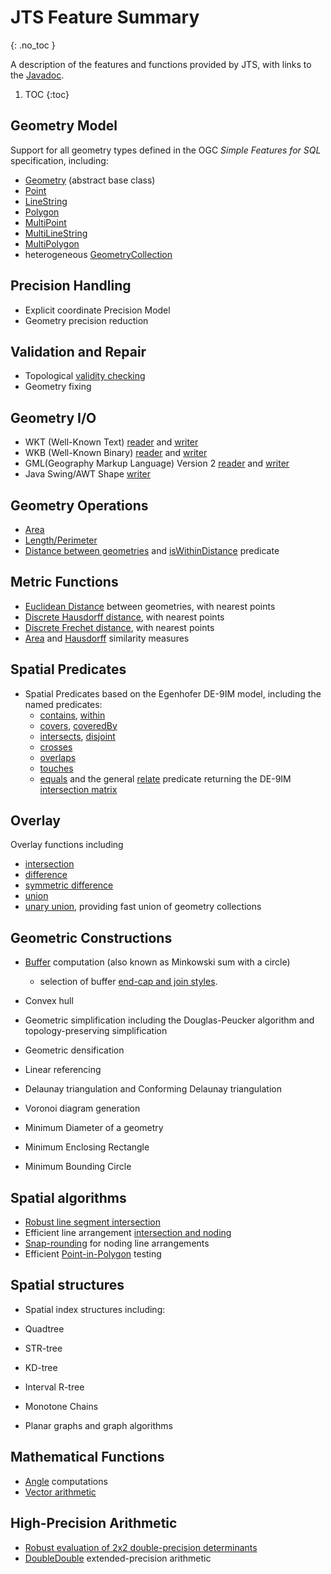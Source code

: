 # JTS Feature Summary
{: .no_toc }

A description of the features and functions provided by
JTS, with links to the
[Javadoc](https://locationtech.github.io/jts/javadoc/index.html).

1. TOC
{:toc}


## Geometry Model

Support for all geometry types defined in the OGC *Simple Features for SQL* specification,
including:

* [Geometry](https://locationtech.github.io/jts/javadoc/org/locationtech/jts/geom/Geometry.html) (abstract base class)
* [Point](https://locationtech.github.io/jts/javadoc/org/locationtech/jts/geom/Point.html)
* [LineString](https://locationtech.github.io/jts/javadoc/org/locationtech/jts/geom/LineString.html)
* [Polygon](https://locationtech.github.io/jts/javadoc/org/locationtech/jts/geom/Polygon.html)
* [MultiPoint](https://locationtech.github.io/jts/javadoc/org/locationtech/jts/geom/MultiPoint.html)
* [MultiLineString](https://locationtech.github.io/jts/javadoc/org/locationtech/jts/geom/MultiLineString.html)
* [MultiPolygon](https://locationtech.github.io/jts/javadoc/org/locationtech/jts/geom/MultiPolygon.html)
* heterogeneous [GeometryCollection](https://locationtech.github.io/jts/javadoc/org/locationtech/jts/geom/GeometryCollection.html)

## Precision Handling

* Explicit coordinate
[](https://locationtech.github.io/jts/javadoc/org/locationtech/jts/geom/PrecisionModel.html)Precision Model
* Geometry precision reduction

## Validation and Repair

* Topological [validity checking](https://locationtech.github.io/jts/javadoc/org/locationtech/jts/geom/Geometry.html#isValid())
* Geometry fixing

## Geometry I/O

* WKT (Well-Known Text)
  [reader](https://locationtech.github.io/jts/javadoc/org/locationtech/jts/io/WKTReader.html)
  and [writer](https://locationtech.github.io/jts/javadoc/org/locationtech/jts/io/WKTWriter.html)
* WKB (Well-Known Binary)
  [reader](https://locationtech.github.io/jts/javadoc/org/locationtech/jts/io/WKBReader.html)
  and [writer](https://locationtech.github.io/jts/javadoc/org/locationtech/jts/io/WKBWriter.html)
* GML(Geography Markup Language) Version 2
  [reader](https://locationtech.github.io/jts/javadoc/org/locationtech/jts/io/gml2/GMLReader.html)
  and [writer](https://locationtech.github.io/jts/javadoc/org/locationtech/jts/io/gml2/GMLWriter.html)
* Java Swing/AWT Shape [writer](https://locationtech.github.io/jts/javadoc/org/locationtech/jts/awt/package-summary.html)

## Geometry Operations

* [Area](https://locationtech.github.io/jts/javadoc/org/locationtech/jts/geom/Geometry.html#getArea())
* [Length/Perimeter](https://locationtech.github.io/jts/javadoc/org/locationtech/jts/geom/Geometry.html#getLength())
* [Distance between geometries](https://locationtech.github.io/jts/javadoc/org/locationtech/jts/geom/Geometry.html#distance(org.locationtech.jts.geom.Geometry))
and
[isWithinDistance](https://locationtech.github.io/jts/javadoc/org/locationtech/jts/geom/Geometry.html#isWithinDistance(org.locationtech.jts.geom.Geometry,%20double))
 predicate
 
## Metric Functions

* [Euclidean Distance](https://locationtech.github.io/jts/javadoc/org/locationtech/jts/operation/distance/DistanceOp.html) between geometries, with nearest points
* [Discrete Hausdorff distance](https://locationtech.github.io/jts/javadoc/org/locationtech/jts/algorithm/distance/DiscreteHausdorffDistance.html), with nearest points
* [Discrete Frechet distance](https://locationtech.github.io/jts/javadoc/org/locationtech/jts/algorithm/distance/DiscreteFrechetDistance.html), with nearest points
* [Area](https://locationtech.github.io/jts/javadoc/org/locationtech/jts/algorithm/match/AreaSimilarityMeasure.html) and
[Hausdorff](https://locationtech.github.io/jts/javadoc/org/locationtech/jts/algorithm/match/HausdorffSimilarityMeasure.html)
similarity measures

## Spatial Predicates

* Spatial Predicates based on the Egenhofer DE-9IM model, including the named predicates:
  * [contains](https://locationtech.github.io/jts/javadoc/org/locationtech/jts/geom/Geometry.html#contains(org.locationtech.jts.geom.Geometry)),
    [within](https://locationtech.github.io/jts/javadoc/org/locationtech/jts/geom/Geometry.html#within(org.locationtech.jts.geom.Geometry))
  * [covers](https://locationtech.github.io/jts/javadoc/org/locationtech/jts/geom/Geometry.html#covers(org.locationtech.jts.geom.Geometry)),
    [coveredBy](https://locationtech.github.io/jts/javadoc/org/locationtech/jts/geom/Geometry.html#coveredBy(org.locationtech.jts.geom.Geometry))
  * [intersects](https://locationtech.github.io/jts/javadoc/org/locationtech/jts/geom/Geometry.html#intersects(org.locationtech.jts.geom.Geometry)),
    [disjoint](https://locationtech.github.io/jts/javadoc/org/locationtech/jts/geom/Geometry.html#disjoint(org.locationtech.jts.geom.Geometry))
  * [crosses](https://locationtech.github.io/jts/javadoc/org/locationtech/jts/geom/Geometry.html#crosses(org.locationtech.jts.geom.Geometry))
  * [overlaps](https://locationtech.github.io/jts/javadoc/org/locationtech/jts/geom/Geometry.html#overlaps(org.locationtech.jts.geom.Geometry))
  * [touches](https://locationtech.github.io/jts/javadoc/org/locationtech/jts/geom/Geometry.html#touches(org.locationtech.jts.geom.Geometry))
  * [equals](https://locationtech.github.io/jts/javadoc/org/locationtech/jts/geom/Geometry.html#equals(org.locationtech.jts.geom.Geometry))
and the general
[relate](https://locationtech.github.io/jts/javadoc/org/locationtech/jts/geom/Geometry.html#relate(org.locationtech.jts.geom.Geometry))
 predicate returning the DE-9IM
[intersection matrix](https://locationtech.github.io/jts/javadoc/org/locationtech/jts/geom/IntersectionMatrix.html)

## Overlay

Overlay functions including

* [intersection](https://locationtech.github.io/jts/javadoc/org/locationtech/jts/geom/Geometry.html#intersection(org.locationtech.jts.geom.Geometry))
*  [difference](https://locationtech.github.io/jts/javadoc/org/locationtech/jts/geom/Geometry.html#difference(org.locationtech.jts.geom.Geometry))
* [symmetric difference](https://locationtech.github.io/jts/javadoc/org/locationtech/jts/geom/Geometry.html#symDifference(org.locationtech.jts.geom.Geometry))
* [union](https://locationtech.github.io/jts/javadoc/org/locationtech/jts/geom/Geometry.html#union(org.locationtech.jts.geom.Geometry))
* [unary union](https://locationtech.github.io/jts/javadoc/org/locationtech/jts/geom/Geometry.html#union()), providing fast union of geometry collections



## Geometric Constructions

* [Buffer](https://locationtech.github.io/jts/javadoc/org/locationtech/jts/geom/Geometry.html#buffer(double))
  computation (also known as Minkowski sum with a circle)
  * selection of buffer [end-cap and join styles](https://locationtech.github.io/jts/javadoc/org/locationtech/jts/geom/Geometry.html#buffer(double,%20int,%20int)).

* [](https://locationtech.github.io/jts/javadoc/org/locationtech/jts/geom/Geometry.html#convexHull())Convex hull
* [](https://locationtech.github.io/jts/javadoc/org/locationtech/jts/simplify/package-summary.html)Geometric simplification
including the
[](https://locationtech.github.io/jts/javadoc/org/locationtech/jts/simplify/DouglasPeuckerSimplifier.html)
Douglas-Peucker algorithm
and
[](https://locationtech.github.io/jts/javadoc/org/locationtech/jts/simplify/TopologyPreservingSimplifier.html)
topology-preserving simplification
* Geometric [](https://locationtech.github.io/jts/javadoc/org/locationtech/jts/densify/Densifier.html)densification
* [](https://locationtech.github.io/jts/javadoc/org/locationtech/jts/linearref/package-summary.html)Linear referencing
* [](https://locationtech.github.io/jts/javadoc/org/locationtech/jts/triangulate/DelaunayTriangulationBuilder.html)
Delaunay triangulation
and
[](https://locationtech.github.io/jts/javadoc/org/locationtech/jts/triangulate/ConformingDelaunayTriangulationBuilder.html)
Conforming Delaunay triangulation
* [](https://locationtech.github.io/jts/javadoc/org/locationtech/jts/triangulate/VoronoiDiagramBuilder.html)
Voronoi diagram generation
* [](https://locationtech.github.io/jts/javadoc/org/locationtech/jts/algorithm/MinimumDiameter.html)
Minimum Diameter
of a geometry
* [](https://locationtech.github.io/jts/javadoc/org/locationtech/jts/algorithm/MinimumDiameter.html#getMinimumRectangle())
Minimum Enclosing Rectangle
* [](https://locationtech.github.io/jts/javadoc/org/locationtech/jts/algorithm/MinimumBoundingCircle.html)
Minimum Bounding Circle


## Spatial algorithms

* [Robust line segment intersection](https://locationtech.github.io/jts/javadoc/org/locationtech/jts/algorithm/RobustLineIntersector.html)
* Efficient line arrangement
[intersection and noding](https://locationtech.github.io/jts/javadoc/org/locationtech/jts/noding/package-summary.html)
* [Snap-rounding](https://locationtech.github.io/jts/javadoc/org/locationtech/jts/noding/snapround/package-summary.html)
 for noding line arrangements
* Efficient [Point-in-Polygon](https://locationtech.github.io/jts/javadoc/org/locationtech/jts/algorithm/locate/package-summary.html) testing


## Spatial structures

* Spatial index structures including:

* [](https://locationtech.github.io/jts/javadoc/org/locationtech/jts/index/quadtree/Quadtree.html)Quadtree
* [](https://locationtech.github.io/jts/javadoc/org/locationtech/jts/index/strtree/STRtree.html)STR-tree
* [](https://locationtech.github.io/jts/javadoc/org/locationtech/jts/index/kdtree/KdTree.html)KD-tree
* [](https://locationtech.github.io/jts/javadoc/org/locationtech/jts/index/intervalrtree/package-summary.html)Interval R-tree
* [](https://locationtech.github.io/jts/javadoc/org/locationtech/jts/index/chain/package-summary.html)Monotone Chains

* [](https://locationtech.github.io/jts/javadoc/org/locationtech/jts/planargraph/PlanarGraph.html)Planar graphs
and [](https://locationtech.github.io/jts/javadoc/org/locationtech/jts/planargraph/algorithm/package-summary.html)graph algorithms



## Mathematical Functions

* [Angle](https://locationtech.github.io/jts/javadoc/org/locationtech/jts/algorithm/Angle.html) computations
* [Vector arithmetic](https://locationtech.github.io/jts/javadoc/org/locationtech/jts/algorithm/VectorMath.html)


## High-Precision Arithmetic

* [Robust evaluation of 2x2 double-precision determinants](https://locationtech.github.io/jts/javadoc/org/locationtech/jts/algorithm/RobustDeterminant.html)
* [DoubleDouble](https://locationtech.github.io/jts/javadoc/org/locationtech/jts/math/DD.html) extended-precision arithmetic
